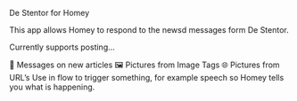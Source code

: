De Stentor for Homey

This app allows Homey to respond to the newsd messages form De Stentor.

Currently supports posting…

:memo: Messages on new articles
:framed_picture: Pictures from Image Tags
:globe_with_meridians: Pictures from URL’s
Use in flow to trigger something, for example speech so Homey tells you what is happening.
